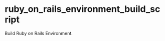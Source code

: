 ruby_on_rails_environment_build_script
======================================

Build Ruby on Rails Environment.
